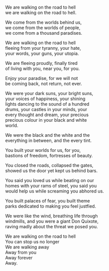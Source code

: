 We are walking on the road to hell  
we are walking on the road to hell.

We come from the worlds behind us,  
we come from the worlds of people,  
we come from a thousand paradises.

We are walking on the road to hell  
fleeing from your tyranny, your hate,  
your words, your guns, your utopia.

We are fleeing proudly, finally tired  
of living with you, near you, for you.

Enjoy your paradise, for we will not  
be coming back, not return, not ever.

We were your dark suns, your bright suns,  
your voices of happiness, your shining  
lights dancing to the sound of a hundred  
drums, your castles in your minds, your  
every thought and dream, your precious  
precious colour in your black and white  
world.

We were the black and the white and the  
everything in between, and the every tint.  

You built your worlds for us, for you,  
bastions of freedom, fortresses of beauty.

You closed the roads, collapsed the gates,  
showed us the door yet kept us behind bars.  

You said you loved us while beating on our  
homes with your rams of steel, you said you  
would help us while screaming you abhored us.

You built palaces of fear, you built theme  
parks dedicated to making you feel justfied.

We were like the wind, breathing life through  
windmills, and you were a giant Don Quixote,  
raving madly about the threat we posed you.

We are walking on the road to hell  
You can stop us no longer  
We are walking away  
Away from you  
Away forever  
Away.
